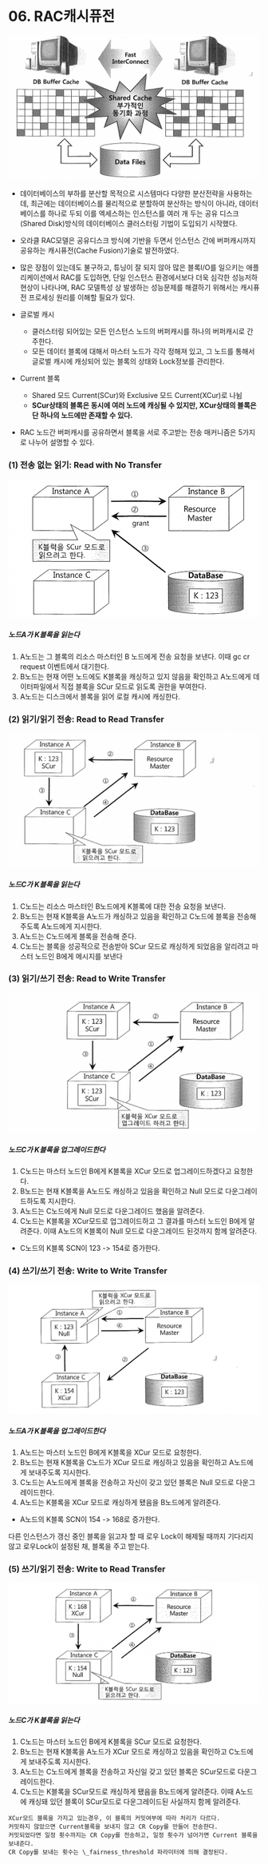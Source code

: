 # 06. RAC캐시퓨전



![스크린샷 2024-03-22 오후 10.38.03](../../img/073.png)



- 데이터베이스의 부하를 분산할 목적으로 시스템마다 다양한 분산전략을 사용하는데, 최근에는 데이터베이스를 물리적으로 분할하여 분산하는 방식이 아니라, 데이터베이스를 하나로 두되 이를 엑세스하는 인스턴스를 여러 개 두는 공유 디스크(Shared Disk)방식의 데이터베이스 클러스터링 기법이 도입되기 시작했다.
- 오라클 RAC모델은 공유디스크 방식에 기반을 두면서 인스턴스 간에 버퍼캐시까지 공유하는 캐시퓨전(Cache Fusion)기술로 발전하였다.
- 많은 장점이 있는데도 불구하고, 튜닝이 잘 되지 않아 많은 블록I/O를 일으키는 애플리케이션에서 RAC를 도입하면, 단일 인스턴스 환경에서보다 더욱 심각한 성능저하현상이 나타나며, RAC 모델특성 상 발생하는 성능문제를 해결하기 위해서는 캐시퓨전 프로세싱 원리를 이해할 필요가 있다.

- 글로벌 캐시
  - 클러스터링 되어있는 모든 인스턴스 노드의 버퍼캐시를 하나의 버퍼캐시로 간주한다.
  - 모든 데이터 블록에 대해서 마스터 노드가 각각 정해져 있고, 그 노드를 통해서 글로벌 캐시에 캐싱되어 있는 블록의 상태와 Lock정보를 관리한다.
- Current 블록
  - Shared 모드 Current(SCur)와 Exclusive 모드 Current(XCur)로 나뉨
  - **SCur상태의 블록은 동시에 여러 노드에 캐싱될 수 있지만, XCur상태의 블록은 단 하나의 노드에만 존재할 수 있다.**

- RAC 노드간 버퍼캐시를 공유하면서 블록을 서로 주고받는 전송 매커니즘은 5가지로 나누어 설명할 수 있다.





### (1) 전송 없는 읽기: Read with No Transfer

![스크린샷 2024-03-22 오후 10.25.50](../../img/068.png)



##### 노드A가 K블록을 읽는다

1. A노드는 그 블록의 리소스 마스터인 B 노드에게 전송 요청을 보낸다. 이때 gc cr request 이벤트에서 대기한다.
2. B노드는 현재 어떤 노드에도 K블록을 캐싱하고 있지 않음을 확인하고 A노드에게 데이터파일에서 직접 블록을 SCur 모드로 읽도록 권한을 부여한다.
3. A노드는 디스크에서 블록을 읽어 로컬 캐시에 캐싱한다.



### (2) 읽기/읽기 전송: Read to Read Transfer

![스크린샷 2024-03-22 오후 10.25.59](../../img/069.png)



##### 노드C가 K블록을 읽는다

1. C노드는 리소스 마스터인 B노드에게 K블록에 대한 전송 요청을 보낸다.
2. B노드는 현재 K블록을 A노드가 캐싱하고 있음을 확인하고 C노드에 블록을 전송해 주도록 A노드에게 지시한다.
3. A노드는 C노드에게 블록을 전송해 준다.
4. C노드는 블록을 성공적으로 전송받아 SCur 모드로 캐싱하게 되었음을 알리려고 마스터 노드인 B에게 메시지를 보낸다



### (3) 읽기/쓰기 전송: Read to Write Transfer

![스크린샷 2024-03-22 오후 10.26.07](../../img/070.png)



##### 노드C가 K블록을 업그레이드한다

1. C노드는 마스터 노드인 B에게 K블록을 XCur 모드로 업그레이드하겠다고 요청한다.
2. B노드는 현재 K블록을 A노드도 캐싱하고 있음을 확인하고 Null 모드로 다운그레이드하도록 지시한다.
3. A노드는 C노드에게 Null 모드로 다운그레이드 했음을 알려준다.
4. C노드는 K블록을 XCur모드로 업그레이드하고 그 결과를 마스터 노드인 B에게 알려준다. 이때 A노드의 K블록이 Null 모드로 다운그레이드 된것까지 함께 알려준다.

- C노드의 K블록 SCN이 123 -> 154로 증가한다.

### (4) 쓰기/쓰기 전송: Write to Write Transfer

![스크린샷 2024-03-22 오후 10.26.17](../../img/071.png)



##### 노드A가 K블록을 업그레이드한다

1. A노드는 마스터 노드인 B에게 K블록을 XCur 모드로 요청한다.
2. B노드는 현재 K블록을 C노드가 XCur 모드로 캐싱하고 있음을 확인하고 A노드에게 보내주도록 지시한다.
3. C노드는 A노드에게 블록을 전송하고 자신이 갖고 있던 블록은 Null 모드로 다운그레이드한다.
4. A노드는 K블록을 XCur 모드로 캐싱하게 됐음을 B노드에게 알려준다.

- A노드의 K블록 SCN이 154 -> 168로 증가한다.

다른 인스턴스가 갱신 중인 블록을 읽고자 할 때 로우 Lock이 해제될 때까지 기다리지 않고 로우Lock이 설정된 채, 블록을 주고 받는다.



### (5) 쓰기/읽기 전송: Write to Read Transfer

![스크린샷 2024-03-22 오후 10.26.26](../../img/072.png)



##### 노드C가 K블록을 읽는다

1. C노드는 마스터 노드인 B에게 K블록을 SCur 모드로 요청한다.
2. B노드는 현재 K블록을 A노드가 XCur 모드로 캐싱하고 있음을 확인하고 C노드에게 보내주도록 지시한다.
3. A노드는 C노드에게 블록을 전송하고 자신일 갖고 있던 블록은 SCur모드로 다운그레이드한다.
4. C노드는 K블록을 SCur모드로 캐싱하게 됐음을 B노드에게 알려준다. 이때 A노드에 캐싱돼 있던 블록이 SCur모드로 다운그레이드된 사실까지 함께 알려준다.

~~~
XCur모드 블록을 가지고 있는경우, 이 블록의 커밋여부에 따라 처리가 다르다.
커밋하지 않았으면 Current블록을 보내지 않고 CR Copy를 만들어 전송한다.
커밋되었다면 일정 횟수까지는 CR Copy를 전송하고, 일정 횟수가 넘어가면 Current 블록을 보내준다.
CR Copy를 보내는 횟수는 \_fairness_threshold 파라미터에 의해 결정된다.
~~~

